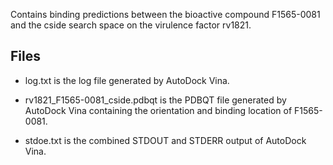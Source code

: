 Contains binding predictions between the bioactive compound F1565-0081 and the cside search space on the virulence factor rv1821.

## Files

- log.txt is the log file generated by AutoDock Vina.

- rv1821_F1565-0081_cside.pdbqt is the PDBQT file generated by AutoDock Vina containing the orientation and binding location of F1565-0081.

- stdoe.txt is the combined STDOUT and STDERR output of AutoDock Vina.

